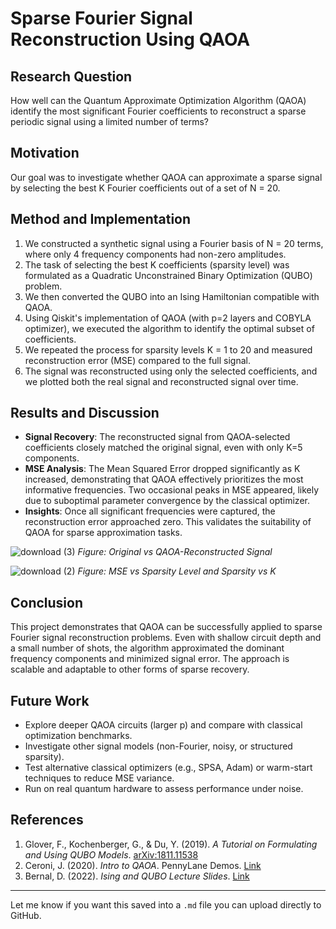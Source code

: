 # Sparse Fourier Signal Reconstruction Using QAOA

## Research Question

How well can the Quantum Approximate Optimization Algorithm (QAOA) identify the most significant Fourier coefficients to reconstruct a sparse periodic signal using a limited number of terms?

## Motivation

Our goal was to investigate whether QAOA can approximate a sparse signal by selecting the best K Fourier coefficients out of a set of N = 20.

## Method and Implementation

1. We constructed a synthetic signal using a Fourier basis of N = 20 terms, where only 4 frequency components had non-zero amplitudes.
2. The task of selecting the best K coefficients (sparsity level) was formulated as a Quadratic Unconstrained Binary Optimization (QUBO) problem.
3. We then converted the QUBO into an Ising Hamiltonian compatible with QAOA.
4. Using Qiskit's implementation of QAOA (with p=2 layers and COBYLA optimizer), we executed the algorithm to identify the optimal subset of coefficients.
5. We repeated the process for sparsity levels K = 1 to 20 and measured reconstruction error (MSE) compared to the full signal.
6. The signal was reconstructed using only the selected coefficients, and we plotted both the real signal and reconstructed signal over time.

## Results and Discussion

* **Signal Recovery**: The reconstructed signal from QAOA-selected coefficients closely matched the original signal, even with only K=5 components.
* **MSE Analysis**: The Mean Squared Error dropped significantly as K increased, demonstrating that QAOA effectively prioritizes the most informative frequencies. Two occasional peaks in MSE appeared, likely due to suboptimal parameter convergence by the classical optimizer.
* **Insights**: Once all significant frequencies were captured, the reconstruction error approached zero. This validates the suitability of QAOA for sparse approximation tasks.

![download (3)](https://github.com/user-attachments/assets/14c95db8-d414-453b-b77d-7bcc38219445)
*Figure: Original vs QAOA-Reconstructed Signal*

![download (2)](https://github.com/user-attachments/assets/07aa2985-ca36-42e2-86e2-a7a6a6053f3c)
*Figure: MSE vs Sparsity Level and Sparsity vs K*

## Conclusion

This project demonstrates that QAOA can be successfully applied to sparse Fourier signal reconstruction problems. Even with shallow circuit depth and a small number of shots, the algorithm approximated the dominant frequency components and minimized signal error. The approach is scalable and adaptable to other forms of sparse recovery.

## Future Work

* Explore deeper QAOA circuits (larger p) and compare with classical optimization benchmarks.
* Investigate other signal models (non-Fourier, noisy, or structured sparsity).
* Test alternative classical optimizers (e.g., SPSA, Adam) or warm-start techniques to reduce MSE variance.
* Run on real quantum hardware to assess performance under noise.

## References

1. Glover, F., Kochenberger, G., & Du, Y. (2019). *A Tutorial on Formulating and Using QUBO Models*. [arXiv:1811.11538](https://arxiv.org/abs/1811.11538)
2. Ceroni, J. (2020). *Intro to QAOA*. PennyLane Demos. [Link](https://pennylane.ai/qml/demos/tutorial_qaoa_intro/)
3. Bernal, D. (2022). *Ising and QUBO Lecture Slides*. [Link](https://bernalde.github.io/QuIPML/slides/QUIP%20and%20QML%20Lecture%205%20-%20Ising%20and%20QUBO.pdf)

---

Let me know if you want this saved into a `.md` file you can upload directly to GitHub.
